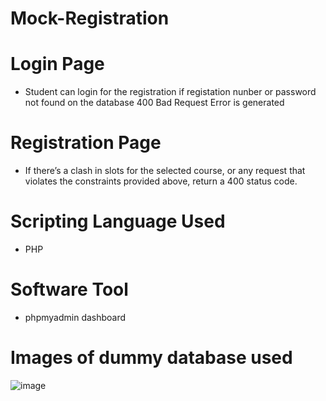 # Mock-Registration

# Login Page

- Student can login for the registration if registation nunber or password not found on the database 400 Bad Request Error is generated

# Registration Page

- If there’s a clash in slots for the selected course, or any request that violates the constraints provided above, return a 400 status code.

# Scripting Language Used

- PHP 

# Software Tool

- phpmyadmin dashboard

# Images of dummy database used

![image](https://user-images.githubusercontent.com/80748976/222891254-a829f2b7-51d6-444b-97b2-e4a0feb6908b.png)



